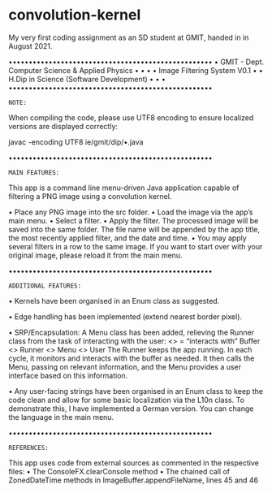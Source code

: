 # convolution-kernel
My very first coding assignment as an SD student at GMIT, handed in in August 2021.

•••••••••••••••••••••••••••••••••••••••••••••••••••
• GMIT - Dept. Computer Science & Applied Physics •
•                                                 •
•           Image Filtering System V0.1           •
•     H.Dip in Science (Software Development)     •
•                                                 •
•••••••••••••••••••••••••••••••••••••••••••••••••••

	NOTE:
	
When compiling the code, please use UTF8 encoding to ensure localized versions are displayed correctly:

javac -encoding UTF8 ie/gmit/dip/•.java

•••••••••••••••••••••••••••••••••••••••••••••••••••

	MAIN FEATURES:
	
This app is a command line menu-driven Java application capable of filtering a PNG image using a convolution kernel.

• Place any PNG image into the src folder.
• Load the image via the app’s main menu.
• Select a filter.
• Apply the filter. The processed image will be saved into the same folder. The file name will be appended by the app title, the most recently applied filter, and the date and time.
• You may apply several filters in a row to the same image. If you want to start over with your original image, please reload it from the main menu.

•••••••••••••••••••••••••••••••••••••••••••••••••••

	ADDITIONAL FEATURES:
	
• Kernels have been organised in an Enum class as suggested.

• Edge handling has been implemented (extend nearest border pixel).

• SRP/Encapsulation: A Menu class has been added, relieving the Runner class from the task of interacting with the user:
<> = “interacts with”
Buffer <> Runner <> Menu <> User
The Runner keeps the app running. In each cycle, it monitors and interacts with the buffer as needed. It then calls the Menu, passing on relevant information, and the Menu provides a user interface based on this information.

• Any user-facing strings have been organised in an Enum class to keep the code clean and allow for some basic localization via the L10n class. To demonstrate this, I have implemented a German version. You can change the language in the main menu.

•••••••••••••••••••••••••••••••••••••••••••••••••••

	REFERENCES:

This app uses code from external sources as commented in the respective files:
• The ConsoleFX.clearConsole method
• The chained call of ZonedDateTime methods in ImageBuffer.appendFileName, lines 45 and 46